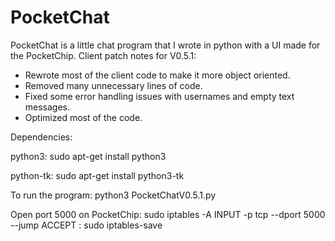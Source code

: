 # PocketChat
PocketChat is a little chat program that I wrote in python with a UI made for the PocketChip.
Client patch notes for V0.5.1:

- Rewrote most of the client code to make it more object oriented.
- Removed many unnecessary lines of code.
- Fixed some error handling issues with usernames and empty text messages.
- Optimized most of the code.

Dependencies:

python3:
sudo apt-get install python3

python-tk:
sudo apt-get install python3-tk

To run the program: 
python3 PocketChatV0.5.1.py

Open port 5000 on PocketChip:
sudo iptables -A INPUT -p tcp --dport 5000 --jump ACCEPT :
sudo iptables-save
